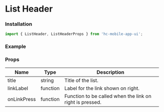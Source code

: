 # List Header

### Installation

```jsx
import { ListHeader, ListHeaderProps } from 'hc-mobile-app-ui';
```

### Example



### Props

| Name        | Type     | Description                                              |
| ----------- | -------- | -------------------------------------------------------- |
| title       | string   | Title of the list.                                       |
| linkLabel   | function | Label for the link shown on right.                       |
| onLinkPress | function | Function to be called when the link on right is pressed. |
